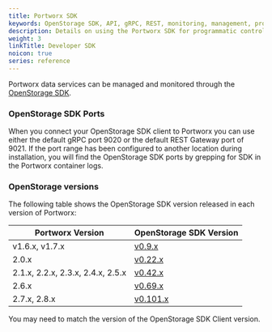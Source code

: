 ```yaml
---
title: Portworx SDK
keywords: OpenStorage SDK, API, gRPC, REST, monitoring, management, programmatic control
description: Details on using the Portworx SDK for programmatic control
weight: 3
linkTitle: Developer SDK
noicon: true
series: reference
---
```


Portworx data services can be managed and monitored through the [OpenStorage SDK](https://libopenstorage.github.io).


### OpenStorage SDK Ports

When you connect your OpenStorage SDK client to Portworx you can use either the
default gRPC port 9020 or the default REST Gateway port of 9021. If the port
range has been configured to another location during installation, you will find
the OpenStorage SDK ports by grepping for SDK in the Portworx container logs.

### OpenStorage versions

The following table shows the OpenStorage SDK version released in each version of Portworx:

| Portworx Version | OpenStorage SDK Version |
| ---------------- | ----------------------- |
| v1.6.x, v1.7.x | [v0.9.x](https://libopenstorage.github.io/w/reference.html) |
| 2.0.x | [v0.22.x](https://libopenstorage.github.io/w/reference.html) |
| 2.1.x, 2.2.x, 2.3.x, 2.4.x, 2.5.x | [v0.42.x](https://libopenstorage.github.io/w/reference.html) |
| 2.6.x | [v0.69.x](https://libopenstorage.github.io/w/reference.html) |
| 2.7.x, 2.8.x | [v0.101.x](https://libopenstorage.github.io/w/reference.html) |

You may need to match the version of the OpenStorage SDK Client version.
